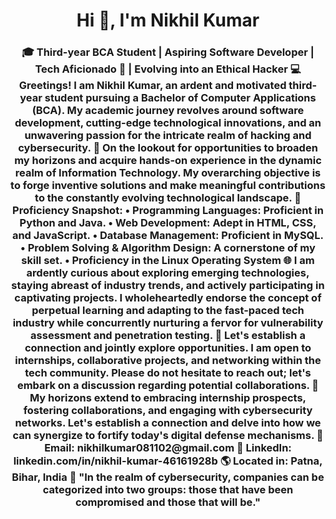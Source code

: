  
<h1 align="center">Hi 👋, I'm Nikhil Kumar</h1>
<h3 align="center">🎓 Third-year BCA Student | Aspiring Software Developer | Tech Aficionado 🚀 | Evolving into an Ethical Hacker 💻 Greetings! I am Nikhil Kumar, an ardent and motivated third-year student pursuing a Bachelor of Computer Applications (BCA). My academic journey revolves around software development, cutting-edge technological innovations, and an unwavering passion for the intricate realm of hacking and cybersecurity. 💼 On the lookout for opportunities to broaden my horizons and acquire hands-on experience in the dynamic realm of Information Technology. My overarching objective is to forge inventive solutions and make meaningful contributions to the constantly evolving technological landscape. 🌟 Proficiency Snapshot: • Programming Languages: Proficient in Python and Java. • Web Development: Adept in HTML, CSS, and JavaScript. • Database Management: Proficient in MySQL. • Problem Solving & Algorithm Design: A cornerstone of my skill set. • Proficiency in the Linux Operating System 🌐 I am ardently curious about exploring emerging technologies, staying abreast of industry trends, and actively participating in captivating projects. I wholeheartedly endorse the concept of perpetual learning and adapting to the fast-paced tech industry while concurrently nurturing a fervor for vulnerability assessment and penetration testing. 🔗 Let's establish a connection and jointly explore opportunities. I am open to internships, collaborative projects, and networking within the tech community. Please do not hesitate to reach out; let's embark on a discussion regarding potential collaborations. 💼 My horizons extend to embracing internship prospects, fostering collaborations, and engaging with cybersecurity networks. Let's establish a connection and delve into how we can synergize to fortify today's digital defense mechanisms. 📧 Email: nikhilkumar081102@gmail.com 🔗 LinkedIn: linkedin.com/in/nikhil-kumar-46161928b 🌎 Located in: Patna, Bihar, India 🌟 "In the realm of cybersecurity, companies can be categorized into two groups: those that have been compromised and those that will be."</h3>
<p align="left">
</p>
